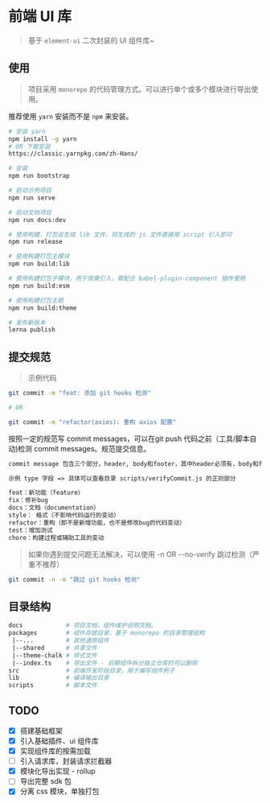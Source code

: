 # 前端 UI 库

> 基于 `element-ui` 二次封装的 UI 组件库~

## 使用

> 项目采用 `monorepo` 的代码管理方式。可以进行单个或多个模块进行导出使用。

推荐使用 `yarn` 安装而不是 `npm` 来安装。

```bash
# 安装 yarn 
npm install -g yarn
# OR 下载安装
https://classic.yarnpkg.com/zh-Hans/

# 安装 
npm run bootstrap

# 启动示例项目
npm run serve

# 启动文档项目
npm run docs:dev

# 使用构建，打包会生成 lib 文件，将生成的 js 文件直接用 script 引入即可
npm run release

# 使用构建打包主模块
npm run build:lib

# 使用构建打包子模块，用于按需引入，需配合 babel-plugin-component 插件使用
npm run build:esm

# 使用构建打包主题
npm run build:theme

# 发布新版本
lerna publish
```

## 提交规范

> 示例代码

```bash
git commit -m "feat: 添加 git hooks 检测"

# OR

git commit -m "refactor(axios): 重构 axios 配置"
```

按照一定的规范写 commit messages，可以在git push 代码之前（工具/脚本自动)检测 commit messages。规范提交信息。

```txt
commit message 包含三个部分，header, body和footer，其中header必须有，body和footer可以按情况省略。

示例 type 字段 => 具体可以查看目录 scripts/verifyCommit.js 的正则部分

feat：新功能（feature）
fix：修补bug
docs：文档（documentation）
style： 格式（不影响代码运行的变动）
refactor：重构（即不是新增功能，也不是修改bug的代码变动）
test：增加测试
chore：构建过程或辅助工具的变动
```

> 如果你遇到提交问题无法解决，可以使用 -n OR --no-verify 跳过检测（严重不推荐）

```bash
git commit -n -m "跳过 git hooks 检测"
```

## 目录结构

```bash
docs            # 项目文档，组件维护说明文档。
packages        # 组件存放目录，基于 monorepo 的目录管理结构
 |--...         # 其他通用组件
 |--shared      # 共享文件
 |--theme-chalk # 样式文件
 |--index.ts    # 导出文件 - 后期组件拆分独立仓库时可以删除
src             # 前端开发阶段目录，用于编写组件例子
lib             # 编译输出目录
scripts         # 脚本文件
```

## TODO

- [x] 搭建基础框架
- [x] 引入基础插件、ui 组件库
- [x] 实现组件库的按需加载
- [ ] 引入请求库，封装请求拦截器
- [x] 模块化导出实现 - rollup
- [ ] 导出完整 sdk 包
- [x] 分离 css 模块，单独打包
